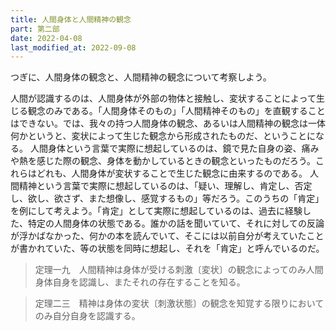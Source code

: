 ```yaml
---
title: 人間身体と人間精神の観念
part: 第二部
date: 2022-04-08
last_modified_at: 2022-09-08
---
```


つぎに、人間身体の観念と、人間精神の観念について考察しよう。

人間が認識するのは、人間身体が外部の物体と接触し、変状することによって生じる観念のみである。「人間身体そのもの」「人間精神そのもの」を直観することはできない。では、我々の持つ人間身体の観念、あるいは人間精神の観念は一体何かというと、変状によって生じた観念から形成されたものだ、ということになる。
人間身体という言葉で実際に想起しているのは、鏡で見た自身の姿、痛みや熱を感じた際の観念、身体を動かしているときの観念といったものだろう。これらはどれも、人間身体が変状することで生じた観念に由来するのである。
人間精神という言葉で実際に想起しているのは、「疑い、理解し、肯定し、否定し、欲し、欲さず、また想像し、感覚するもの」等だろう。このうちの「肯定」を例にして考えよう。「肯定」として実際に想起しているのは、過去に経験した、特定の人間身体の状態である。誰かの話を聞いていて、それに対しての反論が浮かばなかった、何かの本を読んでいて、そこには以前自分が考えていたことが書かれていた、等の状態を同時に想起し、それを「肯定」と呼んでいるのだ。

>定理一九　人間精神は身体が受ける刺激〔変状〕の観念によってのみ人間身体自身を認識し、またそれの存在することを知る。

>定理二三　精神は身体の変状〔刺激状態〕の観念を知覚する限りにおいてのみ自分自身を認識する。
